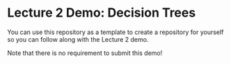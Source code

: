 # Lecture 2 Demo: Decision Trees

You can use this repository as a template to create a repository for yourself so you can follow along with the Lecture 2 demo.

Note that there is no requirement to submit this demo!
